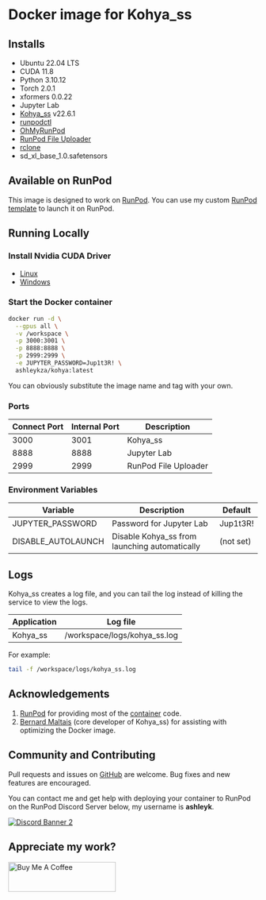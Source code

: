 # Docker image for Kohya_ss

## Installs

* Ubuntu 22.04 LTS
* CUDA 11.8
* Python 3.10.12
* Torch 2.0.1
* xformers 0.0.22
* Jupyter Lab
* [Kohya_ss](https://github.com/bmaltais/kohya_ss) v22.6.1
* [runpodctl](https://github.com/runpod/runpodctl)
* [OhMyRunPod](https://github.com/kodxana/OhMyRunPod)
* [RunPod File Uploader](https://github.com/kodxana/RunPod-FilleUploader)
* [rclone](https://rclone.org/)
* sd_xl_base_1.0.safetensors

## Available on RunPod

This image is designed to work on [RunPod](https://runpod.io?ref=2xxro4sy).
You can use my custom [RunPod template](
https://runpod.io/gsc?template=51q837fywe&ref=2xxro4sy)
to launch it on RunPod.

## Running Locally

### Install Nvidia CUDA Driver

- [Linux](https://docs.nvidia.com/cuda/cuda-installation-guide-linux/index.html)
- [Windows](https://docs.nvidia.com/cuda/cuda-installation-guide-microsoft-windows/index.html)

### Start the Docker container

```bash
docker run -d \
  --gpus all \
  -v /workspace \
  -p 3000:3001 \
  -p 8888:8888 \
  -p 2999:2999 \
  -e JUPYTER_PASSWORD=Jup1t3R! \
  ashleykza/kohya:latest
```

You can obviously substitute the image name and tag with your own.

### Ports

| Connect Port | Internal Port | Description          |
|--------------|---------------|----------------------|
| 3000         | 3001          | Kohya_ss             |
| 8888         | 8888          | Jupyter Lab          |
| 2999         | 2999          | RunPod File Uploader |

### Environment Variables

| Variable           | Description                                   | Default   |
|--------------------|-----------------------------------------------|-----------|
| JUPYTER_PASSWORD   | Password for Jupyter Lab                      | Jup1t3R!  |
| DISABLE_AUTOLAUNCH | Disable Kohya_ss from launching automatically | (not set) |

## Logs

Kohya_ss creates a log file, and you can tail the log instead of
killing the service to view the logs.

| Application | Log file                     |
|-------------|------------------------------|
| Kohya_ss    | /workspace/logs/kohya_ss.log |

For example:

```bash
tail -f /workspace/logs/kohya_ss.log
```

## Acknowledgements

1. [RunPod](https://runpod.io?ref=2xxro4sy) for providing most
   of the [container](https://github.com/runpod/containers) code.
2. [Bernard Maltais](https://github.com/bmaltais) (core developer of Kohya_ss)
   for assisting with optimizing the Docker image.

## Community and Contributing

Pull requests and issues on [GitHub](https://github.com/ashleykleynhans/kohya-docker)
are welcome. Bug fixes and new features are encouraged.

You can contact me and get help with deploying your container
to RunPod on the RunPod Discord Server below,
my username is **ashleyk**.

<a target="_blank" href="https://discord.gg/pJ3P2DbUUq">![Discord Banner 2](https://discordapp.com/api/guilds/912829806415085598/widget.png?style=banner2)</a>

## Appreciate my work?

<a href="https://www.buymeacoffee.com/ashleyk" target="_blank"><img src="https://cdn.buymeacoffee.com/buttons/v2/default-yellow.png" alt="Buy Me A Coffee" style="height: 60px !important;width: 217px !important;" ></a>
